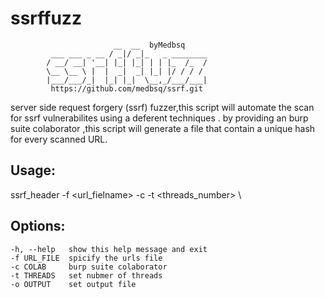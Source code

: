 


# ssrffuzz


                           __  __  byMedbsq              
             ___ ___ _ __ / _|/ _|_   _ ________
            / __/ __| '__| |_| |_| | | |_  /_  /
            \__ \__ \ |  |  _|  _| |_| |/ / / / 
            |___/___/_|  |_| |_|  \__,_/___/___|
             https://github.com/medbsq/ssrf.git
            
server side request forgery (ssrf)  fuzzer,this script will automate the scan for ssrf vulnerabilites   using a deferent techniques . by providing an  burp suite colaborator ,this script will generate a file that contain a unique hash for every scanned URL.


## Usage: 
ssrf_header -f <url_fielname> -c  <colaborato> -t <threads_number> \


## Options:
  ```
  -h, --help   show this help message and exit
  -f URL_FILE  spicify the urls file
  -c COLAB     burp suite colaborator
  -t THREADS   set nubmer of threads
  -o OUTPUT    set output file
```
